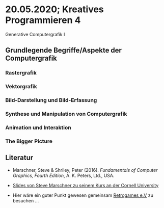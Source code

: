 # 20.05.2020; Kreatives Programmieren 4

Generative Computergrafik I

## Grundlegende Begriffe/Aspekte der Computergrafik

### Rastergrafik

### Vektorgrafik

### Bild-Darstellung und Bild-Erfassung

### Synthese und Manipulation von Computergrafik

### Animation und Interaktion

### The Bigger Picture

## Literatur

* Marschner, Steve & Shriley, Peter (2016). *Fundamentals of Computer Graphics, Fourth Edition*, A. K. Peters, Ltd., USA.
* [Slides von Steve Marschner zu seinem Kurs an der Cornell University](http://www.cs.cornell.edu/courses/cs4620/2014fa/index.shtml)

* Hier wäre ein guter Punkt gewesen gemeinsam [Retrogames e.V](https://www.retrogames.info/) zu besuchen ...